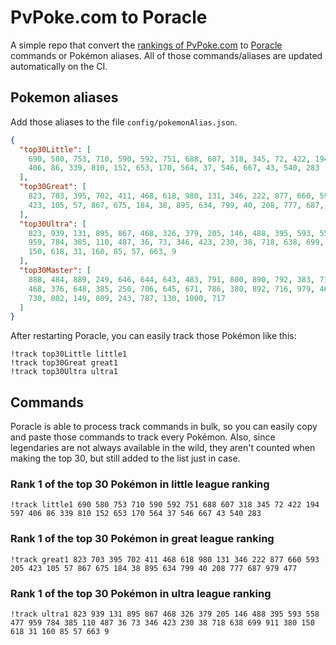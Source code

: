 # PvPoke.com to Poracle
A simple repo that convert the [rankings of PvPoke.com](https://pvpoke.com/rankings/) to [Poracle](https://github.com/KartulUdus/PoracleJS) commands or Pokémon aliases. 
All of those commands/aliases are updated automatically on the CI.

## Pokemon aliases
Add those aliases to the file `config/pokemonAlias.json`. 

<!-- aliases-start -->
```json
{
  "top30Little": [
    690, 580, 753, 710, 590, 592, 751, 688, 607, 318, 345, 72, 422, 194, 597,
    406, 86, 339, 810, 152, 653, 170, 564, 37, 546, 667, 43, 540, 283
  ],
  "top30Great": [
    823, 703, 395, 702, 411, 468, 618, 980, 131, 346, 222, 877, 660, 593, 205,
    423, 105, 57, 867, 675, 184, 38, 895, 634, 799, 40, 208, 777, 687, 979, 477
  ],
  "top30Ultra": [
    823, 939, 131, 895, 867, 468, 326, 379, 205, 146, 488, 395, 593, 558, 477,
    959, 784, 385, 110, 487, 36, 73, 346, 423, 230, 38, 718, 638, 699, 911, 380,
    150, 618, 31, 160, 85, 57, 663, 9
  ],
  "top30Master": [
    888, 484, 889, 249, 646, 644, 643, 483, 791, 800, 890, 792, 383, 718, 381,
    468, 376, 648, 385, 250, 706, 645, 671, 786, 380, 892, 716, 979, 464, 485,
    730, 802, 149, 809, 243, 787, 130, 1000, 717
  ]
}
```
<!-- aliases-end -->

After restarting Poracle, you can easily track those Pokémon like this:
```shell
!track top30Little little1
!track top30Great great1
!track top30Ultra ultra1
```

## Commands
Poracle is able to process track commands in bulk, so you can easily copy and paste those commands to track every Pokémon. 
Also, since legendaries are not always available in the wild, they aren't counted when making the top 30, but still added to the list just in case.

### Rank 1 of the top 30 Pokémon in little league ranking
<!-- top30little-start -->
```
!track little1 690 580 753 710 590 592 751 688 607 318 345 72 422 194 597 406 86 339 810 152 653 170 564 37 546 667 43 540 283
```
<!-- top30little-end -->

### Rank 1 of the top 30 Pokémon in great league ranking
<!-- top30great-start -->
```
!track great1 823 703 395 702 411 468 618 980 131 346 222 877 660 593 205 423 105 57 867 675 184 38 895 634 799 40 208 777 687 979 477
```
<!-- top30great-end -->

### Rank 1 of the top 30 Pokémon in ultra league ranking
<!-- top30ultra-start -->
```
!track ultra1 823 939 131 895 867 468 326 379 205 146 488 395 593 558 477 959 784 385 110 487 36 73 346 423 230 38 718 638 699 911 380 150 618 31 160 85 57 663 9
```
<!-- top30ultra-end -->
